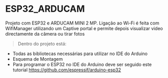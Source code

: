 # ESP32_ARDUCAM
Projeto com ESP32 e ARDUCAM MINI 2 MP. Ligação ao Wi-Fi é feita com WifiManager utilizando um Captive portal e permite depois visualizar video directamente da câmera ou tirar fotos

> Dentro do projeto está:
- Todas as bibliotecas necessárias para utilizar no IDE do Arduino
- Esquema de Montagem
- Para programar o ESP32 no IDE do Arduino deve ser seguido este tutorial https://github.com/espressif/arduino-esp32

